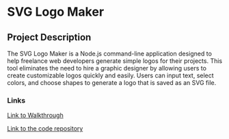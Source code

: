 # SVG Logo Maker
## Project Description

The SVG Logo Maker is a Node.js command-line application designed to help freelance web developers generate simple logos for their projects. This tool eliminates the need to hire a graphic designer by allowing users to create customizable logos quickly and easily. Users can input text, select colors, and choose shapes to generate a logo that is saved as an SVG file.

### Links

[Link to Walkthrough](https://drive.google.com/file/d/1mxon343p5FynWyY0l87N4AbeIgcSoqOQ/view)

[Link to the code repository](https://github.com/DannyT2002/SVGLogoMaker)